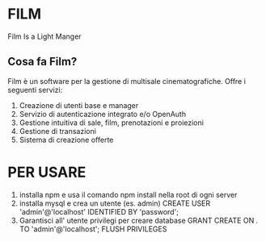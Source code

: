 # FILM
Film Is a Light Manger
## Cosa fa Film?
Film è un software per la gestione di multisale cinematografiche.
Offre i seguenti servizi:
1. Creazione di utenti base e manager
2. Servizio di autenticazione integrato e/o OpenAuth 
3. Gestione intuitiva di sale, film, prenotazioni e proiezioni
4. Gestione di transazioni
5. Sistema di creazione offerte

# PER USARE
1. installa npm e usa il comando npm install nella root di ogni server
2. installa mysql e crea un utente (es. admin) 
    CREATE USER 'admin'@'localhost' IDENTIFIED BY 'password';
3. Garantisci all' utente privilegi per creare database
    GRANT CREATE ON *.* TO 'admin'@'localhost';
    FLUSH PRIVILEGES